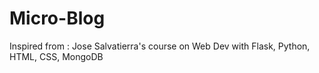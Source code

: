 # Micro-Blog

Inspired from : Jose Salvatierra's course on Web Dev with Flask, Python, HTML, CSS, MongoDB
